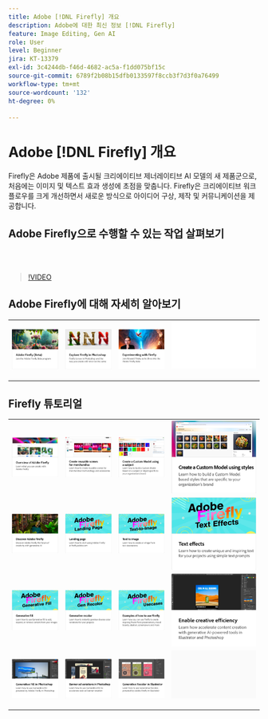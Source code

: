 ```yaml
---
title: Adobe [!DNL Firefly] 개요
description: Adobe에 대한 최신 정보 [!DNL Firefly]
feature: Image Editing, Gen AI
role: User
level: Beginner
jira: KT-13379
exl-id: 3c4244db-f46d-4682-ac5a-f1dd075bf15c
source-git-commit: 6789f2b08b15dfb0133597f8ccb3f7d3f0a76499
workflow-type: tm+mt
source-wordcount: '132'
ht-degree: 0%

---
```


# Adobe [!DNL Firefly] 개요

Firefly은 Adobe 제품에 출시될 크리에이티브 제너레이티브 AI 모델의 새 제품군으로, 처음에는 이미지 및 텍스트 효과 생성에 초점을 맞춥니다. Firefly은 크리에이티브 워크플로우를 크게 개선하면서 새로운 방식으로 아이디어 구상, 제작 및 커뮤니케이션을 제공합니다.

## Adobe Firefly으로 수행할 수 있는 작업 살펴보기

<br> 

>[!VIDEO](https://video.tv.adobe.com/v/3416970t1?quality=12&learn=on&hidetitle=true)

## Adobe Firefly에 대해 자세히 알아보기

<table style="table-layout:fixed">
<tr>
   <td>
      <a href="https://firefly.adobe.com/" target="_blank">
         <img alt="Adobe Firefly (Beta)" src="assets/firefly-beta.png" />
      </a>
  </td>
  <td>
      <a href="https://www.adobe.com/sensei/generative-ai/firefly.html" target="_blank">
         <img alt="Photoshop에서 Firefly 살펴보기" src="assets/firefly-photoshop.png" />
      </a>
  </td>
  <td>
      <a href="webinar-experimenting.md">
         <img alt="Adobe Firefly 실험" src="assets/webinar-experimenting.png" />
      </a>
  </td>
  <td>
    <img alt="스페이서" src="../assets/Whitespacer.png" />
    <div>
    <br>
  </td>
</tr>
</table>

## Firefly 튜토리얼

<table style="table-layout:fixed">
<tr>
   <td>
      <a href="overview-of-firefly.md">
         <img alt="Adobe Firefly 개요" src="assets/firefly-overview.png" />
      </a>
   </td>
   <td>
      <a href="reusable-scenes.md">
         <img alt="상품용으로 재사용 가능한 장면 만들기" src="assets/reusable-scenes.png" />
      </a>
   </td>
   <td>
      <a href="custom-model-subject.md">
         <img alt="피사체를 사용하여 사용자 정의 모델 만들기" src="assets/custom-model-subject.png" />
      </a>
   </td>
   <td>
      <a href="custom-model-style.md">
         <img alt="스타일을 사용하여 사용자 정의 모델 만들기" src="assets/custom-model-styles.png" />
      </a>
   </td>
</tr>
<tr>
   <td>
      <a href="discover.md">
         <img alt="탐색 Adobe Firefly" src="assets/discover.png" />
      </a>
   </td>
   <td>
      <a href="landing-page.md">
         <img alt="랜딩 페이지" src="assets/landing-page.png" />
      </a>
   </td>
    <td>
      <a href="text-to-image.md">
         <img alt="텍스트를 이미지로" src="assets/text-to-image.png" />
      </a>
   </td>
   <td>
      <a href="text-effects.md">
         <img alt="텍스트 효과" src="assets/text-effects.png" />
      </a>
   </td>
</tr>
<tr>
  <td>
      <a href="gen-fill.md">
         <img alt="생성형 채우기" src="assets/generative-fill.png" />
      </a>
   </td>
   <td>
      <a href="gen-recolor.md">
         <img alt="생성형 색상 변경" src="assets/generative-recolor.png" />
      </a>
   </td>
   <td>
      <a href="examples.md">
         <img alt="Firefly 사용 방법의 예" src="assets/examples.png" />
      </a>
   </td>
   <td>
      <a href="enable-creative-efficiency.md">
         <img alt="크리에이티브 효율성 활성화" src="assets/enable-creative-efficiency.png" />
      </a>
   </td>
</tr>
<tr>
   <td>
      <a href="generative-fill.md">
         <img alt="Photoshop의 생성형 채우기" src="assets/generative-fill-ps.png" />
      </a>
   </td>
  <td>
      <a href="web-banner-ad.md">
         <img alt="Photoshop의 배너 광고 변형" src="assets/banner-ad-variations.png" />
      </a>
  </td>
  <td>
      <a href="generative-recolor.md">
            <img alt="Illustrator의 생성형 색상 변경" src="assets/firefly-recolor.png" />
      </a>
   </td>
   <td>
      <img alt="스페이서" src="../assets/Gray_thumbnail.png" />
      <div>
      <br>
   </td>
</table>
